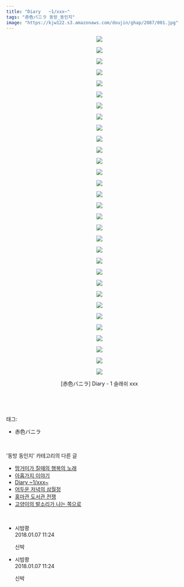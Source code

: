 ```yaml
---
title: "Diary   ~1/xxx~"
tags: "赤色バニラ 동방_동인지"
image: "https://kjw122.s3.amazonaws.com/doujin/ghap/2087/001.jpg"
---
```

<div class="article">
<p style="text-align: center; clear: none; float: none;"><img src="{{ site.imgserver5 }}/ghap/2087/001.jpg"/></p>
<p style="text-align: center; clear: none; float: none;"><img src="{{ site.imgserver5 }}/ghap/2087/002.jpg"/></p>
<p style="text-align: center; clear: none; float: none;"><img src="{{ site.imgserver5 }}/ghap/2087/003.jpg"/></p>
<p style="text-align: center; clear: none; float: none;"><img src="{{ site.imgserver5 }}/ghap/2087/004.jpg"/></p>
<p style="text-align: center; clear: none; float: none;"><img src="{{ site.imgserver5 }}/ghap/2087/005.jpg"/></p>
<p style="text-align: center; clear: none; float: none;"><img src="{{ site.imgserver5 }}/ghap/2087/006.jpg"/></p>
<p style="text-align: center; clear: none; float: none;"><img src="{{ site.imgserver5 }}/ghap/2087/007.jpg"/></p>
<p style="text-align: center; clear: none; float: none;"><img src="{{ site.imgserver5 }}/ghap/2087/008.jpg"/></p>
<p style="text-align: center; clear: none; float: none;"><img src="{{ site.imgserver5 }}/ghap/2087/009.jpg"/></p>
<p style="text-align: center; clear: none; float: none;"><img src="{{ site.imgserver5 }}/ghap/2087/010.jpg"/></p>
<p style="text-align: center; clear: none; float: none;"><img src="{{ site.imgserver5 }}/ghap/2087/011.jpg"/></p>
<p style="text-align: center; clear: none; float: none;"><img src="{{ site.imgserver5 }}/ghap/2087/012.jpg"/></p>
<p style="text-align: center; clear: none; float: none;"><img src="{{ site.imgserver5 }}/ghap/2087/013.jpg"/></p>
<p style="text-align: center; clear: none; float: none;"><img src="{{ site.imgserver5 }}/ghap/2087/014.jpg"/></p>
<p style="text-align: center; clear: none; float: none;"><img src="{{ site.imgserver5 }}/ghap/2087/015.jpg"/></p>
<p style="text-align: center; clear: none; float: none;"><img src="{{ site.imgserver5 }}/ghap/2087/016.jpg"/></p>
<p style="text-align: center; clear: none; float: none;"><img src="{{ site.imgserver5 }}/ghap/2087/017.jpg"/></p>
<p style="text-align: center; clear: none; float: none;"><img src="{{ site.imgserver5 }}/ghap/2087/018.jpg"/></p>
<p style="text-align: center; clear: none; float: none;"><img src="{{ site.imgserver5 }}/ghap/2087/019.jpg"/></p>
<p style="text-align: center; clear: none; float: none;"><img src="{{ site.imgserver5 }}/ghap/2087/020.jpg"/></p>
<p style="text-align: center; clear: none; float: none;"><img src="{{ site.imgserver5 }}/ghap/2087/021.jpg"/></p>
<p style="text-align: center; clear: none; float: none;"><img src="{{ site.imgserver5 }}/ghap/2087/022.jpg"/></p>
<p style="text-align: center; clear: none; float: none;"><img src="{{ site.imgserver5 }}/ghap/2087/023.jpg"/></p>
<p style="text-align: center; clear: none; float: none;"><img src="{{ site.imgserver5 }}/ghap/2087/024.jpg"/></p>
<p style="text-align: center; clear: none; float: none;"><img src="{{ site.imgserver5 }}/ghap/2087/025.jpg"/></p>
<p style="text-align: center; clear: none; float: none;"><img src="{{ site.imgserver5 }}/ghap/2087/026.jpg"/></p>
<p style="text-align: center; clear: none; float: none;"><img src="{{ site.imgserver5 }}/ghap/2087/027.jpg"/></p>
<p style="text-align: center; clear: none; float: none;"><img src="{{ site.imgserver5 }}/ghap/2087/028.jpg"/></p>
<p style="text-align: center; clear: none; float: none;"><img src="{{ site.imgserver5 }}/ghap/2087/029.jpg"/></p>
<p style="text-align: center; clear: none; float: none;"><img src="{{ site.imgserver5 }}/ghap/2087/030.jpg"/></p>
<p style="text-align: center; clear: none; float: none;"><img src="{{ site.imgserver5 }}/ghap/2087/031.jpg"/></p>
<p style="text-align: center; clear: none; float: none;">[赤色バニラ] Diary - 1 슬래쉬 xxx</p>
<p><br/></p>
</div><br/>
<div class="tagTrail">
<p>태그: </p>
<ul>
<li>赤色バニラ</li>
</ul>
</div><br/>
<div class="another">
<p>'동방 동인지' 카테고리의 다른 글</p>
<ul>
<li><a href="/ghap_2089">땅거미가 질때의 행복의 노래</a></li>
<li><a href="/ghap_2088">아홉가지 이야기</a></li>
<li><a href="/ghap_2087">Diary   ~1/xxx~</a></li>
<li><a href="/ghap_2086">어두운 저녁의 삼월정</a></li>
<li><a href="/ghap_2085">홍마관 도서관 전쟁</a></li>
<li><a href="/ghap_2084">고양이의 발소리가 나는 쪽으로</a></li>
</ul>
</div><br/>
<div class="cb_module cb_fluid">
<div class="cb_wrt cb_profile">
<div class="comment">
<ul>
<li class="cb_thumb_off" id="comment15168378">
<div class="cb_comment_area">
<div class="cb_info_area">
<div class="cb_section">
<span class="cb_nick_name">시밤쾅</span>
</div>
<div class="cb_section">
<span class="cb_date">2018.01.07 11:24 </span>
</div>
</div>
<div class="cb_dsc_comment">
<p class="cb_dsc">
											신박
										</p>
</div>
</div></li>
<li class="cb_thumb_off" id="comment15168379">
<div class="cb_comment_area">
<div class="cb_info_area">
<div class="cb_section">
<span class="cb_nick_name">시밤쾅</span>
</div>
<div class="cb_section">
<span class="cb_date">2018.01.07 11:24 </span>
</div>
</div>
<div class="cb_dsc_comment">
<p class="cb_dsc">
											신박
										</p>
</div>
</div></li>
</ul>
</div>
</div><!-- commentList close -->
</div><br/>
